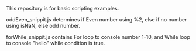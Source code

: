 This repository is for basic scripting examples.

oddEven_snippit.js determines if Even number using %2, else if no number using isNaN, else odd number.

forWhile_snippit.js contains For loop to console number 1-10, and While loop to console "hello" while condition is true.
